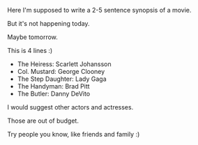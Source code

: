 Here I'm supposed to write a 2-5 sentence synopsis of a movie.

But it's not happening today.

Maybe tomorrow.

This is 4 lines :)

- The Heiress: Scarlett Johansson
- Col. Mustard: George Clooney
- The Step Daughter: Lady Gaga
- The Handyman: Brad Pitt
- The Butler: Danny DeVito

I would suggest other actors and actresses. 

Those are out of budget.

Try people you know, like friends and family :)